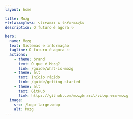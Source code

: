 ```yaml
---
layout: home

title: Mozg
titleTemplate: Sistemas e informação
description: O futuro é agora ✨

hero:
  name: Mozg
  text: Sistemas e informação
  tagline: O futuro é agora ✨
  actions:
    - theme: brand
      text: O que é Mozg?
      link: /guide/what-is-mozg
    - theme: alt
      text: Início rápido
      link: /guide/getting-started
    - theme: alt
      text: GitHub
      link: https://github.com/mozgbrasil/vitepress-mozg
  image:
    src: /logo-large.webp
    alt: Mozg
---
```


<style>
:root {
  --vp-home-hero-name-color: transparent;
  --vp-home-hero-name-background: -webkit-linear-gradient(
    120deg,
    #bd34fe 30%,
    #41d1ff
  );

  --vp-home-hero-image-background-image: linear-gradient(
    -45deg,
    #bd34fe 50%,
    #47caff 50%
  );
  --vp-home-hero-image-filter: blur(44px);
}

@media (min-width: 640px) {
  :root {
    --vp-home-hero-image-filter: blur(56px);
  }
}

@media (min-width: 960px) {
  :root {
    --vp-home-hero-image-filter: blur(68px);
  }
}
</style>

<!-- Google Tag Manager (noscript) -->

<noscript>
  <iframe
    src="https://www.googletagmanager.com/ns.html?id=GTM-PNT4KQ"
    height="0"
    width="0"
    style="display: none; visibility: hidden"></iframe>
</noscript>

<!-- End Google Tag Manager (noscript) -->

<!-- Mozg -->

<style>
  mozg-google-sign-in {
    display: flex;
    flex-wrap: wrap;
    justify-content: center;
    align-items: center;
    width: 100%;
    height: 100%;
    padding: 20px;
    box-sizing: border-box;
  }

  mozg-macosx-dock {
    padding-bottom: 10px;
  }
</style>

<mozg-my-vitepress></mozg-my-vitepress>
<mozg-google-sign-in></mozg-google-sign-in>
<mozg-macosx-dock></mozg-macosx-dock>

